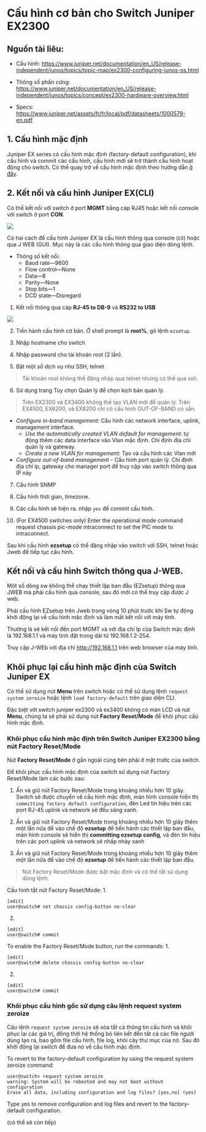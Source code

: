 # Cấu hình cơ bản cho Switch Juniper EX2300


## Nguồn tài liêu:
- Cấu hình:
https://www.juniper.net/documentation/en_US/release-independent/junos/topics/topic-map/ex2300-configuring-junos-os.html

- Thông số phần cứng:
https://www.juniper.net/documentation/en_US/release-independent/junos/topics/concept/ex2300-hardware-overview.html


- Specs:
https://www.juniper.net/assets/fr/fr/local/pdf/datasheets/1000579-en.pdf


## 1. Cấu hình mặc định

Juniper EX series có cấu hình mặc định (factory-default configuration), khi cấu hình và commit các cấu hình, cấu hình mới sẽ trở thành cấu hình hoạt động cho switch. Có thể quay trở về cấu hình mặc định theo hướng dẫn [ở đây](#default).

## 2. Kết nối và cấu hình Juniper EX(CLI)
Có thể kết nối với switch ở port **MGMT** bằng cáp RJ45 hoặc kết nối console với switch ở port **CON**.

![](https://i.imgur.com/Xp999LC.png) 



Có hai cách để cấu hình Juniper EX là cấu hình thông qua console (cli) hoặc qua J WEB (GUI). Mục này là các cấu hình thông qua giao diện dòng lệnh.

- Thông số kết nối:
    - Baud rate—9600
    - Flow control—None
    - Data—8
    - Parity—None
    - Stop bits—1
    - DCD state—Disregard
1. Kết nối thông qua cáp **RJ-45 to DB-9** và **RS232 to USB** 

![](https://i.imgur.com/mZhHcoK.png)

2. Tiến hành cấu hình cơ bản. Ở shell prompt là **root%**, gõ lệnh `ezsetup`.

3. Nhập hostname cho switch

4. Nhập password cho tài khoản root (2 lần).

5. Bật một số dịch vụ như SSH, telnet

> Tài khoản root không thể đăng nhập qua telnet nhưng có thể qua ssh.

6. Sử dụng trang Tùy chọn Quản lý để chọn kịch bản quản lý.

> Trên EX2300 và EX3400 không thể tạo VLAN mới để quản lý. Trên EX4500, EX6200, và EX8200 chỉ có cấu hình OUT-OF-BAND có sẵn.
- *Configure in-band management*: Cấu hình các network interface, uplink, management interface.
    - *Use the automatically created VLAN default for management*: tự động thêm các data interface vào Vlan mặc định. Chỉ định địa chỉ quản lý và gateway.
    - *Create a new VLAN for management*: Tạo và cấu hình các Vlan mới
- *Configure out-of-band management* - Cấu hình port quản lý. Chỉ định địa chỉ ip, gateway cho manager port để truy cập vào switch thông qua IP này

7. Cấu hình SNMP

8. Cấu hình thời gian, timezone.

9. Các cấu hình sẽ hiện ra. nhập `yes` để commit cấu hình.

10. (For EX4500 switches only) Enter the operational mode command request chassis pic-mode intraconnect to set the PIC mode to intraconnect.


Sau khi cấu hình **ezsetup** có thể đăng nhập vào switch với SSH, telnet hoặc Jweb để tiếp tục cấu hình.


## Kết nối và cấu hình Switch thông qua J-WEB.

Một số dòng sw không thể chạy thiết lập ban đầu (EZsetup) thông qua JWEB mà phải cấu hình qua console, sau đó mới có thể truy cập được J web.

Phải cấu hình EZsetup trên Jweb trong vòng 10 phút trước khi Sw tự động khởi động lại về cấu hình mặc định và làm mất kết nối với máy tính.

Thường là sẽ kết nối đến port MGMT và với địa chỉ Ip của Switch mặc định là 192.168.1.1 và máy tính đặt trong dải từ 192.168.1.2-254.

Truy cập J-WEb với địa chỉ http://192.168.1.1 trên web browser của máy tính.

## Khôi phục lại cấu hình mặc định của Switch Juniper EX

Có thể sử dụng nút **Menu** trên switch hoặc có thể sử dụng lệnh `request system zeroize` hoặc lệnh `load factory-default` trên giao diện CLI.

Đặc biệt với switch juniper ex2300 và ex3400 không có màn LCD và nút **Menu**, chúng ta sẽ phải sử dụng nút **Factory Reset/Mode** để khôi phục cấú hình mặc định.

### Khôi phục cấu hình mặc định trên Switch Juniper EX2300 bằng nút Factory Reset/Mode

Nút **Factory Reset/Mode** ở gần ngoài cùng bên phải ở mặt trước của switch.

Để khôi phục cấu hình mặc định của switch sử dụng nút Factory Reset/Mode làm các bước sau:
1. Ấn và giữ nút Factory Reset/Mode trong khoảng nhiều hơn 10 giây. Switch sẽ được chuyển về cấu hình mặc định, màn hình console hiển thị `committing factory default configuration`, đèn Led tín hiệu trên các port RJ-45 uplink và network sẽ đều sáng xanh.

2. Ấn và giữ nút Factory Reset/Mode trong khoảng nhiều hơn 10 giây thêm một lần nữa để vào chế độ **ezsetup** để tiến hành các thiết lập ban đầu, màn hình console sẽ hiển thị **committing ezsetup config**, và đèn tín hiệu trên các port uplink và network sẽ nhấp nháy xanh

2. Ấn và giữ nút Factory Reset/Mode trong khoảng nhiều hơn 10 giây thêm một lần nữa để vào chế độ **ezsetup** để tiến hành các thiết lập ban đầu. 

> Nút Factory Reset/Mode được bật mặc định và có thể tắt sử dụng dòng lệnh.

Cấu hình tắt nút Factory Reset/Mode:
1. 
```
[edit]
user@switch# set chassis config-button no-clear
```
2. 
```
[edit]
user@switch# commit
```

To enable the Factory Reset/Mode button, run the commands:
1. 
```
[edit]
user@switch# delete chassis config-button no-clear
```
2. 
```
[edit]
user@switch# commit
```


### Khôi phục cấu hình gốc sử dụng câu lệnh request system zeroize

Câu lệnh `request system zeroize` sẽ xóa tất cả thông tin cấu hình và khôi phục lại các giá trị, đồng thời hệ thống bỏ liên kết đến tất cả các file người dùng tạo ra, bao gồm file cấu hình, file log, khỏi cây thư mục của nó. Sau đó khởi động lại switch để đưa nó về cấu hình mặc định.

To revert to the factory-default configuration by using the request system zeroize command:
```
user@switch> request system zeroize
warning: System will be rebooted and may not boot without configuration
Erase all data, including configuration and log files? [yes,no] (yes)
```
Type yes to remove configuration and log files and revert to the factory-default configuration.




(có thể sẽ còn tiếp)


